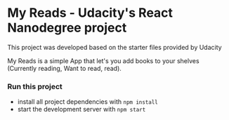 # My Reads - Udacity's React Nanodegree project

This project was developed based on the starter files provided by Udacity

My Reads is a simple App that let's you add books to your shelves (Currently reading, Want to read, read).

### Run this project

* install all project dependencies with `npm install`
* start the development server with `npm start`

